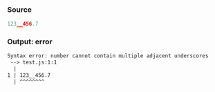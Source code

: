 ### Source
```js parse:expr
123__456.7
```

### Output: error
```txt
Syntax error: number cannot contain multiple adjacent underscores
 --> test.js:1:1
  |
1 | 123__456.7
  | ^^^^^^^^ 
```
